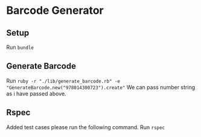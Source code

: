Barcode Generator
==============

## Setup
Run `bundle`

## Generate Barcode
Run `ruby -r "./lib/generate_barcode.rb" -e "GenerateBarcode.new("978014300723").create"`
We can pass number string as i have passed above.

## Rspec
Added test cases please run the following command.
Run `rspec`

